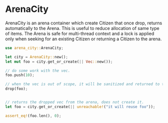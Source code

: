 # ArenaCity

ArenaCity is an arena container which create Citizen that once drop, returns automatically to the Arena.
This is useful to reduce allocation of same type of items.
The Arena is safe for multi-thread context and a lock is applied only when seeking for an existing
Citizen or returning a Citizen to the arena.

```rust
use arena_city::ArenaCity;

let city = ArenaCity::new();
let mut foo = city.get_or_create(|| Vec::new());

// do some work with the vec.
foo.push(10);

// when the vec is out of scope, it will be sanitized and returned to the ArenaCity.
drop(foo);


// returns the dropped vec from the arena, does not create it.
let foo = city.get_or_create(|| unreachable!("it will reuse foo"));

assert_eq!(foo.len(), 0); 
```
